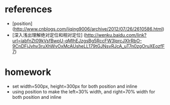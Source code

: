 # references
- [position] (http://www.cnblogs.com/jiqing9006/archive/2012/07/26/2610586.html)
- [深入浅出理解绝对定位和相对定位] (http://wenku.baidu.com/link?url=iabfnZt09kVsfBwpU-qMlhEJzgsBg5RccFW3lprcJXIrRbO-9CnDFjJvhv3ruXhWvOxMcAUsheLL179tGJNsvRJcA_uT7n0zgOruXEozfF7)

# homework
- set width=500px, height=300px for both position and inline
- using position to make the left=30% width, and right=70% width for both position and inline
